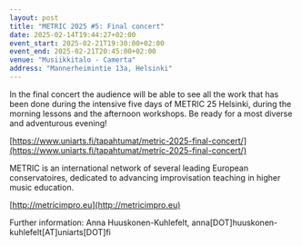 ```yaml
---
layout: post
title: "METRIC 2025 #5: Final concert"
date: 2025-02-14T19:44:27+02:00
event_start: 2025-02-21T19:30:00+02:00
event_end: 2025-02-21T20:45:00+02:00
venue: "Musiikkitalo - Camerta"
address: "Mannerheimintie 13a, Helsinki"
---
```


In the final concert the audience will be able to see all the work that has been done during the intensive five days of METRIC 25 Helsinki, during the morning lessons and the afternoon workshops. Be ready for a most diverse and adventurous evening!   
  
[https://www.uniarts.fi/tapahtumat/metric-2025-final-concert/](https://www.uniarts.fi/tapahtumat/metric-2025-final-concert/)  
  
METRIC is an international network of several leading European conservatoires, dedicated to advancing improvisation teaching in higher music education.   
  
[http://metricimpro.eu](http://metricimpro.eu)  
  
Further information: Anna Huuskonen-Kuhlefelt, anna[DOT]huuskonen-kuhlefelt[AT]uniarts[DOT]fi
